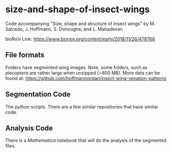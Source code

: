 # size-and-shape-of-insect-wings
Code accompanying "Size, shape and structure of insect wings" by M. Salcedo, J. Hoffmann, S. Donoughe, and L. Mahadevan.

bioRxiv Link:
https://www.biorxiv.org/content/early/2018/11/26/478768
## File formats
Folders have segmented wing images.  Note, some folders, such as *plecoptera* are rather large when unzipped (~800 MB).
More data can be found at:
https://github.com/hoffmannjordan/insect-wing-venation-patterns

## Segmentation Code
The python scripts. There are a few similar repositories that have similar code.

## Analysis Code
There is a _Mathematica_ notebook that will do the analysis of the segmented files.
